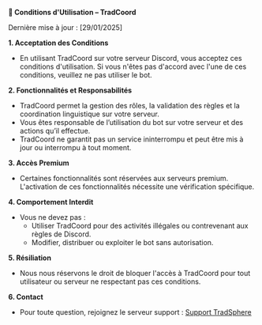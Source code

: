 **📜 Conditions d'Utilisation – TradCoord**

Dernière mise à jour : [29/01/2025]

**1. Acceptation des Conditions**
- En utilisant TradCoord sur votre serveur Discord, vous acceptez ces conditions d'utilisation. Si vous n'êtes pas d'accord avec l'une de ces conditions, veuillez ne pas utiliser le bot.

**2. Fonctionnalités et Responsabilités**
- TradCoord permet la gestion des rôles, la validation des règles et la coordination linguistique sur votre serveur.
- Vous êtes responsable de l’utilisation du bot sur votre serveur et des actions qu’il effectue.
- TradCoord ne garantit pas un service ininterrompu et peut être mis à jour ou interrompu à tout moment.

**3. Accès Premium**
- Certaines fonctionnalités sont réservées aux serveurs premium. L'activation de ces fonctionnalités nécessite une vérification spécifique.

**4. Comportement Interdit**
- Vous ne devez pas :
  - Utiliser TradCoord pour des activités illégales ou contrevenant aux règles de Discord.
  - Modifier, distribuer ou exploiter le bot sans autorisation.

**5. Résiliation**
- Nous nous réservons le droit de bloquer l'accès à TradCoord pour tout utilisateur ou serveur ne respectant pas ces conditions.

**6. Contact**
- Pour toute question, rejoignez le serveur support : [Support TradSphere](https://discord.gg/c5zvbAWwu8)
